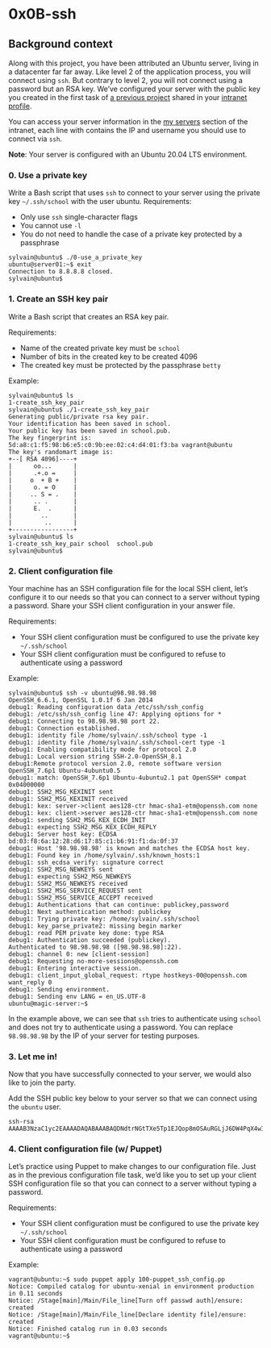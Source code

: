 # 0x0B-ssh

## Background context
Along with this project, you have been attributed an Ubuntu server, living in a datacenter far far away. Like level 2 of the application process, you will connect using `ssh`. But contrary to level 2, you will not connect using a password but an RSA key. We’ve configured your server with the public key you created in the first task of [a previous project][1] shared in your [intranet profile][2].

[1]: https://intranet.hbtn.io/rltoken/LZ_8pMANOAmpn5-tiwqiJQ
[2]: https://intranet.hbtn.io/rltoken/l4Ao4ESbI_hMB6s4mjBKRw

You can access your server information in the [my servers][3] section of the intranet, each line with contains the IP and username you should use to connect via `ssh`.

[3]: https://intranet.hbtn.io/rltoken/owYhGMuyPTY4OyvSGJljGQ

**Note**: Your server is configured with an Ubuntu 20.04 LTS environment. 

### 0. Use a private key
Write a Bash script that uses `ssh` to connect to your server using the private key `~/.ssh/school` with the user ubuntu.
Requirements:

* Only use `ssh` single-character flags
* You cannot use `-l`
* You do not need to handle the case of a private key protected by a passphrase
~~~~
sylvain@ubuntu$ ./0-use_a_private_key
ubuntu@server01:~$ exit
Connection to 8.8.8.8 closed.
sylvain@ubuntu$
~~~~

### 1. Create an SSH key pair
Write a Bash script that creates an RSA key pair.

Requirements:
* Name of the created private key must be `school`
* Number of bits in the created key to be created 4096
* The created key must be protected by the  passphrase `betty`

Example:
~~~~
sylvain@ubuntu$ ls
1-create_ssh_key_pair
sylvain@ubuntu$ ./1-create_ssh_key_pair
Generating public/private rsa key pair.
Your identification has been saved in school.
Your public key has been saved in school.pub.
The key fingerprint is:
5d:a8:c1:f5:98:b6:e5:c0:9b:ee:02:c4:d4:01:f3:ba vagrant@ubuntu
The key's randomart image is:
+--[ RSA 4096]----+
|      oo...      |
|      .+.o =     |
|     o  + B +    |
|      o. = O     |
|     .. S = .    |
|      .. .       |
|      E.  .      |
|        ..       |
|         ..      |
+-----------------+
sylvain@ubuntu$ ls
1-create_ssh_key_pair school  school.pub
sylvain@ubuntu$
~~~~
### 2. Client configuration file
Your machine has an SSH configuration file for the local SSH client, let’s configure it to our needs so that you can connect to a server without typing a password. Share your SSH client configuration in your answer file.

Requirements:
* Your SSH client configuration must be configured to use the private key `~/.ssh/school`
* Your SSH client configuration must be configured to refuse to authenticate using a password

Example:
~~~~
sylvain@ubuntu$ ssh -v ubuntu@98.98.98.98
OpenSSH_6.6.1, OpenSSL 1.0.1f 6 Jan 2014
debug1: Reading configuration data /etc/ssh/ssh_config
debug1: /etc/ssh/ssh_config line 47: Applying options for *
debug1: Connecting to 98.98.98.98 port 22.
debug1: Connection established.
debug1: identity file /home/sylvain/.ssh/school type -1
debug1: identity file /home/sylvain/.ssh/school-cert type -1
debug1: Enabling compatibility mode for protocol 2.0
debug1: Local version string SSH-2.0-OpenSSH_8.1
debug1:Remote protocol version 2.0, remote software version OpenSSH_7.6p1 Ubuntu-4ubuntu0.5
debug1: match: OpenSSH_7.6p1 Ubuntu-4ubuntu2.1 pat OpenSSH* compat 0x04000000
debug1: SSH2_MSG_KEXINIT sent
debug1: SSH2_MSG_KEXINIT received
debug1: kex: server->client aes128-ctr hmac-sha1-etm@openssh.com none
debug1: kex: client->server aes128-ctr hmac-sha1-etm@openssh.com none
debug1: sending SSH2_MSG_KEX_ECDH_INIT
debug1: expecting SSH2_MSG_KEX_ECDH_REPLY
debug1: Server host key: ECDSA bd:03:f8:6a:12:28:d6:17:85:c1:b6:91:f1:da:0f:37
debug1: Host '98.98.98.98' is known and matches the ECDSA host key.
debug1: Found key in /home/sylvain/.ssh/known_hosts:1
debug1: ssh_ecdsa_verify: signature correct
debug1: SSH2_MSG_NEWKEYS sent
debug1: expecting SSH2_MSG_NEWKEYS
debug1: SSH2_MSG_NEWKEYS received
debug1: SSH2_MSG_SERVICE_REQUEST sent
debug1: SSH2_MSG_SERVICE_ACCEPT received
debug1: Authentications that can continue: publickey,password
debug1: Next authentication method: publickey
debug1: Trying private key: /home/sylvain/.ssh/school
debug1: key_parse_private2: missing begin marker
debug1: read PEM private key done: type RSA
debug1: Authentication succeeded (publickey).
Authenticated to 98.98.98.98 ([98.98.98.98]:22).
debug1: channel 0: new [client-session]
debug1: Requesting no-more-sessions@openssh.com
debug1: Entering interactive session.
debug1: client_input_global_request: rtype hostkeys-00@openssh.com want_reply 0
debug1: Sending environment.
debug1: Sending env LANG = en_US.UTF-8
ubuntu@magic-server:~$
~~~~
In the example above, we can see that `ssh` tries to authenticate using `school` and does not try to authenticate using a password. You can replace `98.98.98.98` by the IP of your server for testing purposes.
###  3. Let me in!
Now that you have successfully connected to your server, we would also like to join the party.

Add the SSH public key below to your server so that we can connect using the `ubuntu` user.
~~~~
ssh-rsa AAAAB3NzaC1yc2EAAAADAQABAAABAQDNdtrNGtTXe5Tp1EJQop8mOSAuRGLjJ6DW4PqX4wId/Kawz35ESampIqHSOTJmbQ8UlxdJuk0gAXKk3Ncle4safGYqM/VeDK3LN5iAJxf4kcaxNtS3eVxWBE5iF3FbIjOqwxw5Lf5sRa5yXxA8HfWidhbIG5TqKL922hPgsCGABIrXRlfZYeC0FEuPWdr6smOElSVvIXthRWp9cr685KdCI+COxlj1RdVsvIo+zunmLACF9PYdjB2s96Fn0ocD3c5SGLvDOFCyvDojSAOyE70ebIElnskKsDTGwfT4P6jh9OBzTyQEIS2jOaE5RQq4IB4DsMhvbjDSQrP0MdCLgwkN
~~~~
### 4. Client configuration file (w/ Puppet) 
Let’s practice using Puppet to make changes to our configuration file. Just as in the previous configuration file task, we’d like you to set up your client SSH configuration file so that you can connect to a server without typing a password.

Requirements:
* Your SSH client configuration must be configured to use the private key `~/.ssh/school`
* Your SSH client configuration must be configured to refuse to authenticate using a password

Example:
~~~~
vagrant@ubuntu:~$ sudo puppet apply 100-puppet_ssh_config.pp
Notice: Compiled catalog for ubuntu-xenial in environment production in 0.11 seconds
Notice: /Stage[main]/Main/File_line[Turn off passwd auth]/ensure: created
Notice: /Stage[main]/Main/File_line[Declare identity file]/ensure: created
Notice: Finished catalog run in 0.03 seconds
vagrant@ubuntu:~$
~~~~